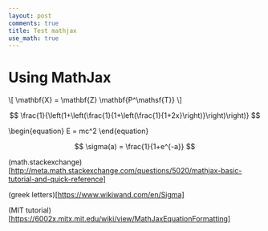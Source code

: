```yaml
---
layout: post
comments: true
title: Test mathjax
use_math: true
---
```


# Using MathJax

\\[ \mathbf{X} = \mathbf{Z} \mathbf{P^\mathsf{T}} \\]

$$ \frac{1}{\left(1+\left(\frac{1}{1+\left(\frac{1}{1+2x}\right)}\right)\right)} $$

\begin{equation}
   E = mc^2
\end{equation}

$$ \sigma(a) = \frac{1}{1+e^{-a}} $$


(math.stackexchange)[http://meta.math.stackexchange.com/questions/5020/mathjax-basic-tutorial-and-quick-reference]

(greek letters)[https://www.wikiwand.com/en/Sigma]

(MIT tutorial)[https://6002x.mitx.mit.edu/wiki/view/MathJaxEquationFormatting]
